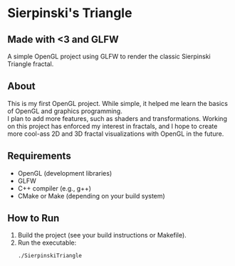 # Sierpinski's Triangle
## Made with <3 and GLFW

A simple OpenGL project using GLFW to render the classic Sierpinski Triangle fractal.

## About

This is my first OpenGL project. While simple, it helped me learn the basics of OpenGL and graphics programming.  
I plan to add more features, such as shaders and transformations. Working on this project has enforced my interest in fractals, and I hope to create more cool-ass 2D and 3D fractal visualizations with OpenGL in the future.

## Requirements

- OpenGL (development libraries)
- GLFW
- C++ compiler (e.g., g++)
- CMake or Make (depending on your build system)

## How to Run

1. Build the project (see your build instructions or Makefile).
2. Run the executable:
   ```sh
   ./SierpinskiTriangle
   ```